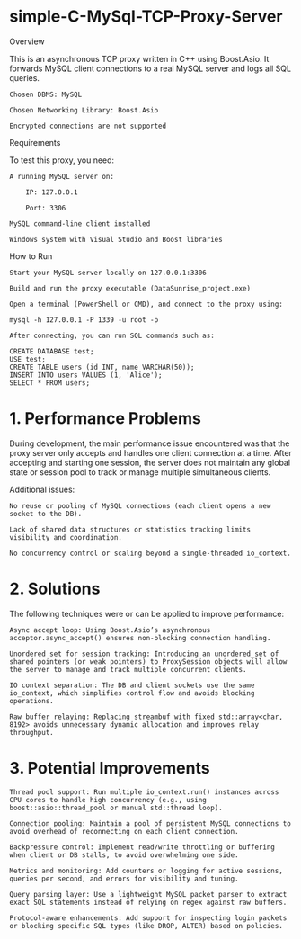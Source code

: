# simple-C-MySql-TCP-Proxy-Server

Overview

This is an asynchronous TCP proxy written in C++ using Boost.Asio. It forwards MySQL client connections to a real MySQL server and logs all SQL queries.

    Chosen DBMS: MySQL

    Chosen Networking Library: Boost.Asio

    Encrypted connections are not supported 

Requirements

To test this proxy, you need:

    A running MySQL server on:

        IP: 127.0.0.1

        Port: 3306

    MySQL command-line client installed

    Windows system with Visual Studio and Boost libraries

How to Run

    Start your MySQL server locally on 127.0.0.1:3306

    Build and run the proxy executable (DataSunrise_project.exe)

    Open a terminal (PowerShell or CMD), and connect to the proxy using:

    mysql -h 127.0.0.1 -P 1339 -u root -p

    After connecting, you can run SQL commands such as:

    CREATE DATABASE test;
    USE test;
    CREATE TABLE users (id INT, name VARCHAR(50));
    INSERT INTO users VALUES (1, 'Alice');
    SELECT * FROM users;



   #  1. Performance Problems

During development, the main performance issue encountered was that the proxy server only accepts and handles one client connection at a time. After accepting and starting one session, the server does not maintain any global state or session pool to track or manage multiple simultaneous clients.

Additional issues:

    No reuse or pooling of MySQL connections (each client opens a new socket to the DB).

    Lack of shared data structures or statistics tracking limits visibility and coordination.

    No concurrency control or scaling beyond a single-threaded io_context.

# 2. Solutions

The following techniques were or can be applied to improve performance:

    Async accept loop: Using Boost.Asio’s asynchronous acceptor.async_accept() ensures non-blocking connection handling.

    Unordered set for session tracking: Introducing an unordered_set of shared pointers (or weak pointers) to ProxySession objects will allow the server to manage and track multiple concurrent clients.

    IO context separation: The DB and client sockets use the same io_context, which simplifies control flow and avoids blocking operations.

    Raw buffer relaying: Replacing streambuf with fixed std::array<char, 8192> avoids unnecessary dynamic allocation and improves relay throughput.

  #  3. Potential Improvements

    Thread pool support: Run multiple io_context.run() instances across CPU cores to handle high concurrency (e.g., using boost::asio::thread_pool or manual std::thread loop).

    Connection pooling: Maintain a pool of persistent MySQL connections to avoid overhead of reconnecting on each client connection.

    Backpressure control: Implement read/write throttling or buffering when client or DB stalls, to avoid overwhelming one side.

    Metrics and monitoring: Add counters or logging for active sessions, queries per second, and errors for visibility and tuning.

    Query parsing layer: Use a lightweight MySQL packet parser to extract exact SQL statements instead of relying on regex against raw buffers.

    Protocol-aware enhancements: Add support for inspecting login packets or blocking specific SQL types (like DROP, ALTER) based on policies.
